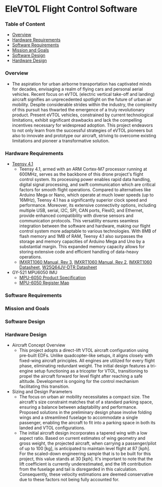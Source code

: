 # EleVTOL Flight Control Software

### Table of Content
- [Overview](#overview)
- [Hardware Requirements](#hardware-requirements)
- [Software Requirements](#software-requirements)
- [Mission and Goals](#mission-and-goals)
- [Software Design](#software-design)
- [Hardware Design](#hardware-design)

### Overview

 - The aspiration for urban airborne transportation has captivated minds for decades, envisaging a realm of flying cars and personal aerial vehicles. Recent focus on eVTOL (electric vertical take-off and landing) aircraft signifies an unprecedented spotlight on the future of urban air mobility. Despite considerable strides within the industry, the complexity of this pursuit has thwarted the emergence of a truly revolutionary product. Present eVTOL vehicles, constrained by current technological limitations, exhibit significant drawbacks and lack the compelling incentives necessary for widespread adoption. This project endeavors to not only learn from the successful strategies of eVTOL pioneers but also to innovate and prototype our aircraft, striving to overcome existing limitations and pioneer a transformative solution.

### Hardware Requirements
- [Teensy 4.1](https://www.pjrc.com/store/teensy41.html)
  - Teensy 4.1, armed with an ARM Cortex-M7 processor running at 600MHz, serves as the backbone of this drone project's flight control system. Its processing power enables rapid data handling, digital signal processing, and swift communication which are critical factors for smooth flight operations. Compared to alternatives like Arduino Mega or Nano, which operate at much lower speeds (up to 16MHz), Teensy 4.1 has a significantly superior clock speed and performance. Moreover, its extensive connectivity options, including multiple USB, serial, I2C, SPI, CAN ports, FlexIO, and Ethernet, provide enhanced compatibility with diverse sensors and communication protocols. This versatility ensures seamless integration between the software and hardware, making our flight control system more adaptable to various technologies. With 8MB of flash memory and 1MB of RAM, Teensy 4.1 also surpasses the storage and memory capacities of Arduino Mega and Uno by a substantial margin. This expanded memory capacity allows for storing extensive code and efficient handling of data-heavy operations.
  - [IMXRT1060 Manual, Rev 3](https://www.pjrc.com/teensy/IMXRT1060RM_rev3.pdf), [IMXRT1060 Manual, Rev 2](https://www.pjrc.com/teensy/IMXRT1060RM_rev2.pdf), [IMXRT1060 Datasheet](https://www.pjrc.com/teensy/IMXRT1060CEC_rev0_1.pdf), [W25Q64JV-DTR Datasheet](https://www.pjrc.com/teensy/winbond_w25q64jvxgim.pdf)
- GY-521 MPU6050 IMU
  - [MPU-6050 Product Specification](https://product.tdk.com/system/files/dam/doc/product/sensor/mortion-inertial/imu/data_sheet/mpu-6000-datasheet1.pdf)
  - [MPU-6050 Register Map](https://invensense.tdk.com/wp-content/uploads/2015/02/MPU-6000-Register-Map1.pdf)


### Software Requirements


### Mission and Goals


### Software Design

### Hardware Design
- Aircraft Concept Overview
  - This project adopts a direct-lift VTOL aircraft configuration using pre-built EDFs. Unlike quadcopter-like setups, it aligns closely with fixed-wing aircraft principles. All engines are utilized for every flight phase, eliminating redundant weight. The initial design features a tri-engine setup functioning as a tricopter for VTOL, transitioning to propel the aircraft forward for level flight after reaching a safe altitude. Development is ongoing for the control mechanism facilitating this transition.
- Sizing and Design Parameters
  - The focus on urban air mobility necessitates a compact size. The aircraft's size constraint matches that of a standard parking space, ensuring a balance between adaptability and performance. Proposed solutions in the preliminary design phase involve folding wings and a streamlined fuselage to accommodate a single passenger, enabling the aircraft to fit into a parking space in both its landed and VTOL configurations.
  - The initial aircraft design incorporates a tapered wing with a low aspect ratio. Based on current estimates of wing geometry and gross weight, the projected aircraft, when carrying a passenger/pilot of up to 100 [kg], is anticipated to maintain level flight at 87 [kph]. For the scaled-down engineering sample that is to be built for this project, this value stands at 30 [kph]. It's important to note that the lift coefficient is currently underestimated, and the lift contribution from the fuselage and tail is disregarded in this calculation. Consequently, these velocity estimations are deemed conservative due to these factors not being fully accounted for.
